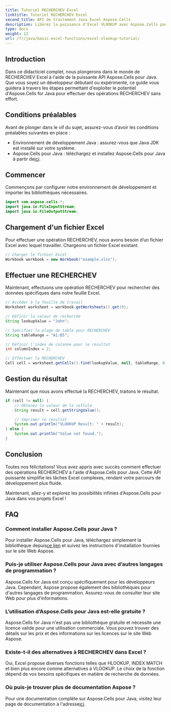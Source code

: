 ```yaml
---
title: Tutoriel RECHERCHEV Excel
linktitle: Tutoriel RECHERCHEV Excel
second_title: API de traitement Java Excel Aspose.Cells
description: Libérez la puissance d'Excel VLOOKUP avec Aspose.Cells pour Java - Votre guide ultime pour une récupération de données sans effort.
type: docs
weight: 12
url: /fr/java/basic-excel-functions/excel-vlookup-tutorial/
---
```


## Introduction

Dans ce didacticiel complet, nous plongerons dans le monde de RECHERCHEV Excel à l'aide de la puissante API Aspose.Cells pour Java. Que vous soyez un développeur débutant ou expérimenté, ce guide vous guidera à travers les étapes permettant d'exploiter le potentiel d'Aspose.Cells for Java pour effectuer des opérations RECHERCHEV sans effort.

## Conditions préalables

Avant de plonger dans le vif du sujet, assurez-vous d’avoir les conditions préalables suivantes en place :

- Environnement de développement Java : assurez-vous que Java JDK est installé sur votre système.
-  Aspose.Cells pour Java : téléchargez et installez Aspose.Cells pour Java à partir de[ici](https://releases.aspose.com/cells/java/).

## Commencer

Commençons par configurer notre environnement de développement et importer les bibliothèques nécessaires.

```java
import com.aspose.cells.*;
import java.io.FileInputStream;
import java.io.FileOutputStream;
```

## Chargement d'un fichier Excel

Pour effectuer une opération RECHERCHEV, nous avons besoin d’un fichier Excel avec lequel travailler. Chargeons un fichier Excel existant.

```java
// Charger le fichier Excel
Workbook workbook = new Workbook("example.xlsx");
```

## Effectuer une RECHERCHEV

Maintenant, effectuons une opération RECHERCHEV pour rechercher des données spécifiques dans notre feuille Excel.

```java
// Accéder à la feuille de travail
Worksheet worksheet = workbook.getWorksheets().get(0);

// Définir la valeur de recherche
String lookupValue = "John";

// Spécifiez la plage de table pour RECHERCHEV
String tableRange = "A1:B5";

// Définir l'index de colonne pour le résultat
int columnIndex = 2;

// Effectuer la RECHERCHEV
Cell cell = worksheet.getCells().find(lookupValue, null, tableRange, 0, columnIndex);
```

## Gestion du résultat

Maintenant que nous avons effectué la RECHERCHEV, traitons le résultat.

```java
if (cell != null) {
    // Obtenez la valeur de la cellule
    String result = cell.getStringValue();

    // Imprimer le résultat
    System.out.println("VLOOKUP Result: " + result);
} else {
    System.out.println("Value not found.");
}
```

## Conclusion

Toutes nos félicitations! Vous avez appris avec succès comment effectuer des opérations RECHERCHEV à l'aide d'Aspose.Cells pour Java. Cette API puissante simplifie les tâches Excel complexes, rendant votre parcours de développement plus fluide.

Maintenant, allez-y et explorez les possibilités infinies d’Aspose.Cells pour Java dans vos projets Excel !

## FAQ

### Comment installer Aspose.Cells pour Java ?

 Pour installer Aspose.Cells pour Java, téléchargez simplement la bibliothèque depuis[ce lien](https://releases.aspose.com/cells/java/) et suivez les instructions d'installation fournies sur le site Web Aspose.

### Puis-je utiliser Aspose.Cells pour Java avec d’autres langages de programmation ?

Aspose.Cells for Java est conçu spécifiquement pour les développeurs Java. Cependant, Aspose propose également des bibliothèques pour d'autres langages de programmation. Assurez-vous de consulter leur site Web pour plus d’informations.

### L’utilisation d’Aspose.Cells pour Java est-elle gratuite ?

Aspose.Cells for Java n'est pas une bibliothèque gratuite et nécessite une licence valide pour une utilisation commerciale. Vous pouvez trouver des détails sur les prix et des informations sur les licences sur le site Web Aspose.

### Existe-t-il des alternatives à RECHERCHEV dans Excel ?

Oui, Excel propose diverses fonctions telles que HLOOKUP, INDEX MATCH et bien plus encore comme alternatives à VLOOKUP. Le choix de la fonction dépend de vos besoins spécifiques en matière de recherche de données.

### Où puis-je trouver plus de documentation Aspose ?

 Pour une documentation complète sur Aspose.Cells pour Java, visitez leur page de documentation à l'adresse[ici](https://reference.aspose.com/cells/java/).
